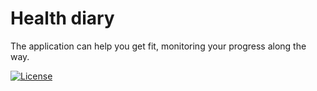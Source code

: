 # Health diary

The application can help you get fit, monitoring your progress along the way.

[![License](https://img.shields.io/github/license/dkrutskikh/health-diary)](https://github.com/dkrutskikh/health-diary/blob/master/LICENSE)
